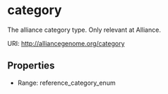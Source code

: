 # category

The alliance category type.  Only relevant at Alliance.

URI: http://alliancegenome.org/category



<!-- no inheritance hierarchy -->


## Properties

 * Range: reference_category_enum


